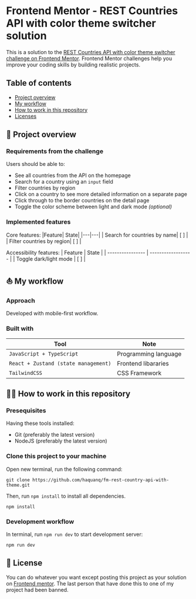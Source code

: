 # Frontend Mentor - REST Countries API with color theme switcher solution

This is a solution to the [REST Countries API with color theme switcher challenge on Frontend Mentor](https://www.frontendmentor.io/challenges/rest-countries-api-with-color-theme-switcher-5cacc469fec04111f7b848ca). Frontend Mentor challenges help you improve your coding skills by building realistic projects.

## Table of contents

- [Project overview](#rocket-project-overview)
- [My workflow](#boat-my-workflow)
- [How to work in this repository](#astronaut-how-to-work-in-this-repository)
- [Licenses](#page_with_curl-license)

## :rocket: Project overview

### Requirements from the challenge

Users should be able to:

- See all countries from the API on the homepage
- Search for a country using an `input` field
- Filter countries by region
- Click on a country to see more detailed information on a separate page
- Click through to the border countries on the detail page
- Toggle the color scheme between light and dark mode _(optional)_

### Implemented features

Core features:
|Feature| State|
|---|---|
| Search for countries by name| [ ] |
| Filter countries by region| [ ] |

Accessibility features:
| Feature | State |
| ---------------- | ------------------ |
| Toggle dark/light mode | [ ] |

## :boat: My workflow

### Approach

Developed with mobile-first workflow.

### Built with

| Tool                                 | Note                 |
| ------------------------------------ | -------------------- |
| `JavaScript + TypeScript`            | Programming language |
| `React + Zustand (state management)` | Frontend libararies  |
| `TailwindCSS`                        | CSS Framework        |

## :astronaut: How to work in this repository

### Presequisites

Having these tools installed:

- Git (preferably the latest version)
- NodeJS (preferably the latest version)

### Clone this project to your machine

Open new terminal, run the following command:

```
git clone https://github.com/haquanq/fm-rest-country-api-with-theme.git
```

Then, run `npm install` to install all dependencies.

```
npm install
```

### Development workflow

In terminal, run `npm run dev` to start development server:

```
npm run dev
```

## :page_with_curl: License

You can do whatever you want except posting this project as your solution on [Frontend mentor](https://www.frontendmentor.io/solutions). The last person that have done this to one of my project had been banned.
